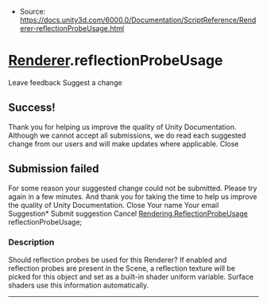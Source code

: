 * Source: https://docs.unity3d.com/6000.0/Documentation/ScriptReference/Renderer-reflectionProbeUsage.html

#  [Renderer](https://docs.unity3d.com/6000.0/Documentation/ScriptReference/Renderer.html).reflectionProbeUsage
Leave feedback
Suggest a change
## Success!
Thank you for helping us improve the quality of Unity Documentation. Although we cannot accept all submissions, we do read each suggested change from our users and will make updates where applicable.
Close
## Submission failed
For some reason your suggested change could not be submitted. Please <a>try again</a> in a few minutes. And thank you for taking the time to help us improve the quality of Unity Documentation.
Close
Your name Your email Suggestion* Submit suggestion
Cancel
[Rendering.ReflectionProbeUsage](https://docs.unity3d.com/6000.0/Documentation/ScriptReference/Rendering.ReflectionProbeUsage.html) reflectionProbeUsage; 
### Description
Should reflection probes be used for this Renderer?
If enabled and reflection probes are present in the Scene, a reflection texture will be picked for this object and set as a built-in shader uniform variable. Surface shaders use this information automatically.
* * *

